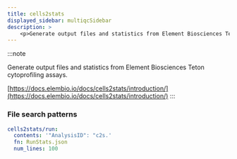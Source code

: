 ```yaml
---
title: cells2stats
displayed_sidebar: multiqcSidebar
description: >
    <p>Generate output files and statistics from Element Biosciences Teton cytoprofiling assays.</p>
---
```


<!--
~~~~~ DO NOT EDIT ~~~~~
This file is autogenerated from the MultiQC module python docstring.
Do not edit the markdown, it will be overwritten.

File path for the source of this content: multiqc/modules/cells2stats/cells2stats.py
~~~~~~~~~~~~~~~~~~~~~~~
-->

:::note
<p>Generate output files and statistics from Element Biosciences Teton cytoprofiling assays.</p>

[https://docs.elembio.io/docs/cells2stats/introduction/](https://docs.elembio.io/docs/cells2stats/introduction/)
:::

### File search patterns

```yaml
cells2stats/run:
  contents: '"AnalysisID": "c2s.'
  fn: RunStats.json
  num_lines: 100
```
    
